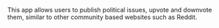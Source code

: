 This app allows users to publish political issues, upvote and downvote them, similar to other community based websites such as Reddit.
